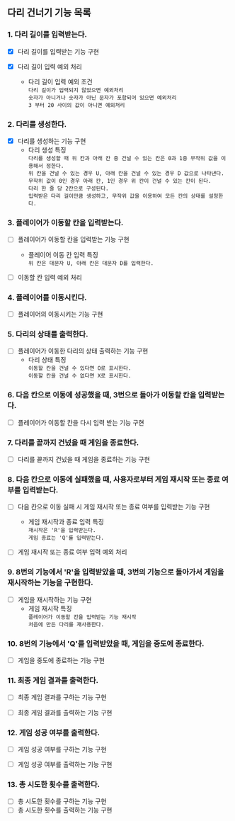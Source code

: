 ## 다리 건너기 기능 목록


### 1. 다리 길이를 입력받는다.
  - [X] 다리 길이를 입력받는 기능 구현
  
  - [X] 다리 길이 입력 예외 처리
    - 다리 길이 입력 예외 조건
    <br>`다리 길이가 입력되지 않았으면 예외처리`
    <br>`숫자가 아니거나 숫자가 아닌 문자가 포함되어 있으면 예외처리`
    <br>`3 부터 20 사이의 값이 아니면 예외처리`

### 2. 다리를 생성한다.
  - [X] 다리를 생성하는 기능 구현
    - 다리 생성 특징
    <br>`다리를 생성할 때 위 칸과 아래 칸 중 건널 수 있는 칸은 0과 1중 무작위 값을 이용해서 정한다.`
    <br>`위 칸을 건널 수 있는 경우 U, 아래 칸을 건널 수 있는 경우 D 값으로 나타낸다.`
    <br>`무작위 값이 0인 경우 아래 칸, 1인 경우 위 칸이 건널 수 있는 칸이 된다.`
    <br>`다리 한 줄 당 2칸으로 구성된다.`
    <br>`입력받은 다리 길이만큼 생성하고, 무작위 값을 이용하여 모든 칸의 상태를 설정한다.`


### 3. 플레이어가 이동할 칸을 입력받는다.
  - [ ] 플레이어가 이동할 칸을 입력받는 기능 구현
    - 플레이어 이동 칸 입력 특징
    <br>`위 칸은 대문자 U, 아래 칸은 대문자 D를 입력한다.`
  
  - [ ] 이동할 칸 입력 예외 처리


### 4. 플레이어를 이동시킨다.
  - [ ] 플레이어의 이동시키는 기능 구현


### 5. 다리의 상태를 출력한다.
  - [ ] 플레이어가 이동한 다리의 상태 출력하는 기능 구현
    - 다리 상태 특징
    <br>`이동할 칸을 건널 수 있다면 O로 표시한다.`
    <br>`이동할 칸을 건널 수 없다면 X로 표시한다.`


### 6. 다음 칸으로 이동에 성공했을 때, 3번으로 돌아가 이동할 칸을 입력받는다.
  - [ ] 플레이어가 이동할 칸을 다시 입력 받는 기능 구현


### 7. 다리를 끝까지 건넜을 때 게임을 종료한다.
  - [ ] 다리를 끝까지 건넜을 때 게임을 종료하는 기능 구현


### 8. 다음 칸으로 이동에 실패했을 때, 사용자로부터 게임 재시작 또는 종료 여부를 입력받는다.
  - [ ] 다음 칸으로 이동 실패 시 게임 재시작 또는 종료 여부를 입력받는 기능 구현
    - 게임 재시작과 종료 입력 특징
    <br>`재시작은 'R'을 입력받는다.`
    <br>`게임 종료는 'Q'를 입력받는다.`
    
  - [ ] 게임 재시작 또는 종료 여부 입력 예외 처리


### 9. 8번의 기능에서 'R'을 입력받았을 때, 3번의 기능으로 돌아가서 게임을 재시작하는 기능을 구현한다.
  - [ ] 게임을 재시작하는 기능 구현
    - 게임 재시작 특징
    <br>`플레이어가 이동할 칸을 입력받는 기능 재시작`
    <br>`처음에 만든 다리를 재사용한다.`


### 10. 8번의 기능에서 'Q'를 입력받았을 때, 게임을 중도에 종료한다.
  - [ ] 게임을 중도에 종료하는 기능 구현


### 11. 최종 게임 결과를 출력한다.
  - [ ] 최종 게임 결과를 구하는 기능 구현
  - [ ] 최종 게임 결과를 출력하는 기능 구현


### 12. 게임 성공 여부를 출력한다.
  - [ ] 게임 성공 여부를 구하는 기능 구현
  - [ ] 게임 성공 여부를 출력하는 기능 구현


### 13. 총 시도한 횟수를 출력한다.
  - [ ] 총 시도한 횟수를 구하는 기능 구현
  - [ ] 총 시도한 횟수를 출력하는 기능 구현
